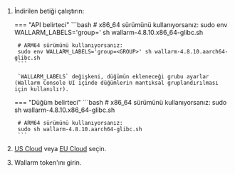 1. İndirilen betiği çalıştırın:

    === "API belirteci"
        ```bash
        # x86_64 sürümünü kullanıyorsanız:
        sudo env WALLARM_LABELS='group=<GROUP>' sh wallarm-4.8.10.x86_64-glibc.sh

        # ARM64 sürümünü kullanıyorsanız:
        sudo env WALLARM_LABELS='group=<GROUP>' sh wallarm-4.8.10.aarch64-glibc.sh
        ```        

        `WALLARM_LABELS` değişkeni, düğümün ekleneceği grubu ayarlar (Wallarm Console UI içinde düğümlerin mantıksal gruplandırılması için kullanılır).

    === "Düğüm belirteci"
        ```bash
        # x86_64 sürümünü kullanıyorsanız:
        sudo sh wallarm-4.8.10.x86_64-glibc.sh

        # ARM64 sürümünü kullanıyorsanız:
        sudo sh wallarm-4.8.10.aarch64-glibc.sh
        ```

1. [US Cloud](https://us1.my.wallarm.com/) veya [EU Cloud](https://my.wallarm.com/) seçin.
1. Wallarm token'ını girin.
